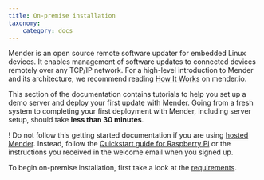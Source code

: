 ```yaml
---
title: On-premise installation
taxonomy:
    category: docs
---
```


Mender is an open source remote software updater for embedded Linux devices.
It enables management of software updates to connected devices remotely over any TCP/IP network.
For a high-level introduction to Mender and its architecture, we recommend reading [How It Works](https://mender.io/how-it-works?target=_blank) on mender.io.

This section of the documentation contains tutorials to help you set up a demo server and deploy your first update with Mender. Going from a fresh system to completing your first deployment with Mender, including server setup, should take **less than 30 minutes**.

! Do not follow this getting started documentation if you are using [hosted Mender](https://hosted.mender.io?target=_blank). Instead, follow the [Quickstart guide for Raspberry Pi](../quickstart-with-raspberry-pi) or the instructions you received in the welcome email when you signed up.

To begin on-premise installation, first take a look at the [requirements](01.Requirements).
